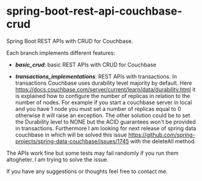 # spring-boot-rest-api-couchbase-crud
Spring Boot REST APIs with CRUD for Couchbase. 

Each branch implements different features:

- ***basic_crud***: basic REST APIs with CRUD for Couchbase

- ***transactions_implementations***: REST APIs with transactions. In transactions Couchbase uses durability level majority by default. Here https://docs.couchbase.com/server/current/learn/data/durability.html it is explained how to configure the number of replicas in relation to the number of nodes. For example if you start a couchbase server in local and you have 1 node you must set a number of replicas equal to 0 otherwise it will raise an exception. The other solution could be to set the Durability level to NONE but the ACID guarantees won't be provided in transactions. Furthermore I am looking for next release of spring data couchbase in which will be solved this issue https://github.com/spring-projects/spring-data-couchbase/issues/1745 with the deleteAll method.

The APIs work fine but some tests may fail randomly if you run them altogheter. I am trying to solve the issue.

If you have any suggestions or thoughts feel free to contact me.


